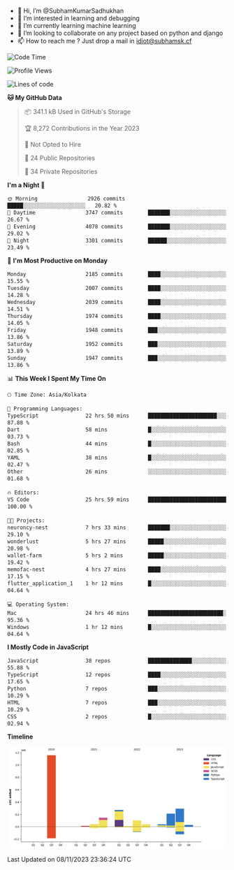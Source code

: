 - 👋 Hi, I’m @SubhamKumarSadhukhan
- 👀 I’m interested in learning and debugging
- 🌱 I’m currently learning machine learning
- 💞️ I’m looking to collaborate on any project based on python and django
- 📫 How to reach me ?
      Just drop a mail in idiot@subhamsk.cf

<!---
SubhamKumarSadhukhan/SubhamKumarSadhukhan is a ✨ special ✨ repository because its `README.md` (this file) appears on your GitHub profile.
You can click the Preview link to take a look at your changes.
--->


<!--START_SECTION:waka-->
![Code Time](http://img.shields.io/badge/Code%20Time-1%2C640%20hrs%2015%20mins-blue)

![Profile Views](http://img.shields.io/badge/Profile%20Views-1-blue)

![Lines of code](https://img.shields.io/badge/From%20Hello%20World%20I%27ve%20Written-2.3%20million%20lines%20of%20code-blue)

**🐱 My GitHub Data** 

> 📦 341.1 kB Used in GitHub's Storage 
 > 
> 🏆 8,272 Contributions in the Year 2023
 > 
> 🚫 Not Opted to Hire
 > 
> 📜 24 Public Repositories 
 > 
> 🔑 34 Private Repositories 
 > 
**I'm a Night 🦉** 

```text
🌞 Morning                2926 commits        █████░░░░░░░░░░░░░░░░░░░░   20.82 % 
🌆 Daytime                3747 commits        ███████░░░░░░░░░░░░░░░░░░   26.67 % 
🌃 Evening                4078 commits        ███████░░░░░░░░░░░░░░░░░░   29.02 % 
🌙 Night                  3301 commits        ██████░░░░░░░░░░░░░░░░░░░   23.49 % 
```
📅 **I'm Most Productive on Monday** 

```text
Monday                   2185 commits        ████░░░░░░░░░░░░░░░░░░░░░   15.55 % 
Tuesday                  2007 commits        ████░░░░░░░░░░░░░░░░░░░░░   14.28 % 
Wednesday                2039 commits        ████░░░░░░░░░░░░░░░░░░░░░   14.51 % 
Thursday                 1974 commits        ████░░░░░░░░░░░░░░░░░░░░░   14.05 % 
Friday                   1948 commits        ███░░░░░░░░░░░░░░░░░░░░░░   13.86 % 
Saturday                 1952 commits        ███░░░░░░░░░░░░░░░░░░░░░░   13.89 % 
Sunday                   1947 commits        ███░░░░░░░░░░░░░░░░░░░░░░   13.86 % 
```


📊 **This Week I Spent My Time On** 

```text
🕑︎ Time Zone: Asia/Kolkata

💬 Programming Languages: 
TypeScript               22 hrs 50 mins      ██████████████████████░░░   87.88 % 
Dart                     58 mins             █░░░░░░░░░░░░░░░░░░░░░░░░   03.73 % 
Bash                     44 mins             █░░░░░░░░░░░░░░░░░░░░░░░░   02.85 % 
YAML                     38 mins             █░░░░░░░░░░░░░░░░░░░░░░░░   02.47 % 
Other                    26 mins             ░░░░░░░░░░░░░░░░░░░░░░░░░   01.68 % 

🔥 Editors: 
VS Code                  25 hrs 59 mins      █████████████████████████   100.00 % 

🐱‍💻 Projects: 
neuroncy-nest            7 hrs 33 mins       ███████░░░░░░░░░░░░░░░░░░   29.10 % 
wonderlust               5 hrs 27 mins       █████░░░░░░░░░░░░░░░░░░░░   20.98 % 
wallet-farm              5 hrs 2 mins        █████░░░░░░░░░░░░░░░░░░░░   19.42 % 
memofac-nest             4 hrs 27 mins       ████░░░░░░░░░░░░░░░░░░░░░   17.15 % 
flutter_application_1    1 hr 12 mins        █░░░░░░░░░░░░░░░░░░░░░░░░   04.64 % 

💻 Operating System: 
Mac                      24 hrs 46 mins      ████████████████████████░   95.36 % 
Windows                  1 hr 12 mins        █░░░░░░░░░░░░░░░░░░░░░░░░   04.64 % 
```

**I Mostly Code in JavaScript** 

```text
JavaScript               38 repos            ██████████████░░░░░░░░░░░   55.88 % 
TypeScript               12 repos            ████░░░░░░░░░░░░░░░░░░░░░   17.65 % 
Python                   7 repos             ███░░░░░░░░░░░░░░░░░░░░░░   10.29 % 
HTML                     7 repos             ███░░░░░░░░░░░░░░░░░░░░░░   10.29 % 
CSS                      2 repos             █░░░░░░░░░░░░░░░░░░░░░░░░   02.94 % 
```



**Timeline**

![Lines of Code chart](https://raw.githubusercontent.com/SubhamKumarSadhukhan/SubhamKumarSadhukhan/main/assets/bar_graph.png)


 Last Updated on 08/11/2023 23:36:24 UTC
<!--END_SECTION:waka-->
